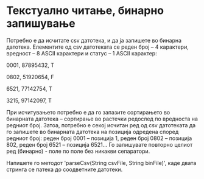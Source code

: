 Текстуално читање, бинарно запишување
===========================
Потребно е да исчитате csv датотека, и да ја запишете во бинарна датотека. Елементите од csv датотеката се реден 
број – 4 карактери, вредност – 8 ASCII карактери  и статус – 1 ASCII карактер:

0001, 87895432, T

0802, 51920654, F

6521, 77142754, T

3215, 97142097, T


При исчитувањето потребно е да го запазите сортирањето во бинарната датотека – сортирање во растечки редослед 
по вредноста на редниот број. Затоа, потребно е секој исчитан ред од csv датотеката да го запишете во бинарната 
датотека на позиција одредена според редниот број: реден број 0001 – позиција 1, реден број 0802 – позиција 802, 
реден број 6521 – позиција 6521… Го запишувате повторно целиот ред (бинарно) - поле по поле без никакви сепаратори.

Напишете го методот 'parseCsv(String csvFile, String binFile)', каде двата стринга се патека до соодветните датотеки.